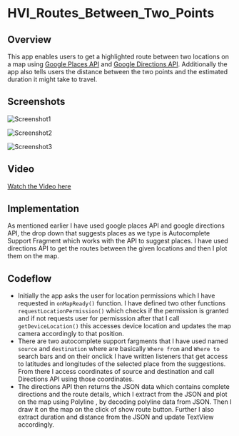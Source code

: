 # HVI_Routes_Between_Two_Points
## Overview
This app enables users to get a highlighted route between two locations on a map using [Google Places API](https://developers.google.com/maps/documentation/places/web-service/overview) and [Google Directions API](https://developers.google.com/maps/documentation/directions/overview). 
Additionally the app also tells users the distance between the two points and the estimated duration it might take to travel.

## Screenshots
![Screenshot1](/ss1.jpg)<p>![Screenshot2](/ss2.jpg)<p>![Screenshot3](/ss3.jpg)

## Video
  [Watch the Video here](https://drive.google.com/file/d/1XEF7YHhLAk87abD7xn3mRei2RSw-zyJc/view?usp=sharing)

## Implementation
As mentioned earlier I have used google places API and google directions API, the drop down that suggests places as we type is Autocomplete Support Fragment which works with the API
to suggest places. I have used directions API to get the routes between the given locations and then I plot them on the map.

## Codeflow
- Initially the app asks the user for location permissions which I have requested in `onMapReady()` function. I have defined two other functions `requestLocationPermission()`
which checks if the permission is granted and if not requests user for permisssion after that I call `getDeviceLocation()` this accesses device location and updates
the map camera accordingly to that position.
- There are two autocomplete support fargments that I have used named `source` and `destination` where are basically `Where from` and `Where to` search bars and on
their onclick I have written listeners that get access to latitudes and longitudes of the selected place from the suggestions. From there I access coordinates of
source and destination and call Directions API using those coordinates.
- The directions API then returns the JSON data which contains complete directions and the route details, which I extract from the JSON and plot on the map using
Polyline , by decoding polyline data from JSON. Then I draw it on the map on the click of show route button. Further I also extract duration and distance from the JSON and 
update TextView accordingly.

